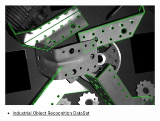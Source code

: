 

![Industrial Object Recognition](./img/IndustrialObjectRecognition.webp)
- [Industrial Object Recognition DataSet](https://www.mvtec.com/company/research/datasets/mvtec-itodd)

